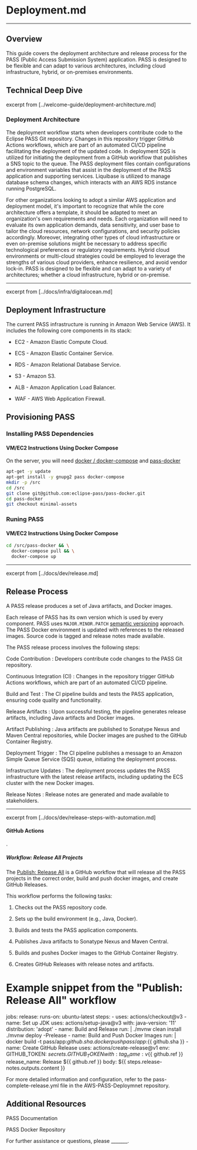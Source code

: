 # Deployment.md

---

## Overview

This guide covers the deployment architecture and release process for the PASS (Public Access Submission System) application. PASS is designed to be flexible and can adapt to various architectures, including cloud infrastructure, hybrid, or on-premises environments.


## Technical Deep Dive

excerpt from [../welcome-guide/deployment-architecture.md]

### Deployment Architecture

The deployment workflow starts when developers contribute code to the Eclipse PASS Git repository. Changes in this repository trigger GitHub Actions workflows, which are part of an automated CI/CD pipeline facilitating the deployment of the updated code. In deployment SQS is utilized for initiating the deployment from a GitHub workflow that publishes a SNS topic to the queue. The PASS deployment files contain configurations and environment variables that assist in the deployment of the PASS application and supporting services. Liquibase is utilized to manage database schema changes, which interacts with an AWS RDS instance running PostgreSQL.&#x20;

For other organizations looking to adopt a similar AWS application and deployment model, it's important to recognize that while the core architecture offers a template, it should be adapted to meet an organization's own requirements and needs. Each organization will need to evaluate its own application demands, data sensitivity, and user base to tailor the cloud resources, network configurations, and security policies accordingly. Moreover, integrating other types of cloud infrastructure or even on-premise solutions might be necessary to address specific technological preferences or regulatory requirements. Hybrid cloud environments or multi-cloud strategies could be employed to leverage the strengths of various cloud providers, enhance resilience, and avoid vendor lock-in. PASS is designed to be flexible and can adapt to a variety of architectures; whether a cloud infrastructure, hybrid or on-premise.

---

excerpt from [../docs/infra/digitalocean.md]

## Deployment Infrastructure

The current PASS infrastructure is running in Amazon Web Service (AWS). It includes the following core components in its stack:

* EC2 - Amazon Elastic Compute Cloud.

* ECS - Amazon Elastic Container Service.

* RDS - Amazon Relational Database Service.

* S3 - Amazon S3.

* ALB - Amazon Application Load Balancer.

* WAF - AWS Web Application Firewall.

## Provisioning PASS

### Installing PASS Dependencies

#### VM/EC2 Instructions Using Docker Compose

On the server, you will need [docker / docker-compose](https://docs.docker.com/compose/) and [pass-docker](https://github.com/eclipse-pass/pass-docker)


```bash
apt-get -y update
apt-get install -y gnupg2 pass docker-compose
mkdir -p /src
cd /src
git clone git@github.com:eclipse-pass/pass-docker.git
cd pass-docker
git checkout minimal-assets
```

### Runing PASS

#### VM/EC2 Instructions Using Docker Compose
```bash
cd /src/pass-docker && \
  docker-compose pull && \
  docker-compose up
```

---
excerpt from [../docs/dev/release.md]

## Release Process

A PASS release produces a set of Java artifacts, and Docker images.

Each release of PASS has its own version which is used by every component. PASS uses `MAJOR.MINOR.PATCH` [semantic versioning](https://semver.org/) approach. The PASS Docker environment is updated with references to the released images.
Source code is tagged and release notes made available.

The PASS release process involves the following steps:

Code Contribution : Developers contribute code changes to the PASS Git repository.

Continuous Integration (CI) : Changes in the repository trigger GitHub Actions workflows, which are part of an automated CI/CD pipeline.

Build and Test : The CI pipeline builds and tests the PASS application, ensuring code quality and functionality.

Release Artifacts : Upon successful testing, the pipeline generates release artifacts, including Java artifacts and Docker images.

Artifact Publishing : Java artifacts are published to Sonatype Nexus and Maven Central repositories, while Docker images are pushed to the GitHub Container Registry.

Deployment Trigger : The CI pipeline publishes a message to an Amazon Simple Queue Service (SQS) queue, initiating the deployment process.

Infrastructure Updates : The deployment process updates the PASS infrastructure with the latest release artifacts, including updating the ECS cluster with the new Docker images.

Release Notes : Release notes are generated and made available to stakeholders.


---
excerpt from [../docs/dev/release-steps-with-automation.md]

#### GitHub Actions
.

##### Workflow: Release All Projects

The [Publish: Release All](/.github/workflows/pass-complete-release.yml) is a GitHub workflow that will release all the PASS projects in the correct order, build and push docker images, and create GitHub Releases.

This workflow performs the following tasks:

1. Checks out the PASS repository code.

2. Sets up the build environment (e.g., Java, Docker).

3. Builds and tests the PASS application components.

4. Publishes Java artifacts to Sonatype Nexus and Maven Central.

5. Builds and pushes Docker images to the GitHub Container Registry.

6. Creates GitHub Releases with release notes and artifacts.

# Example snippet from the "Publish: Release All" workflow
jobs:
  release:
    runs-on: ubuntu-latest
    steps:
      - uses: actions/checkout@v3
      - name: Set up JDK
        uses: actions/setup-java@v3
        with:
          java-version: '11'
          distribution: 'adopt'
      - name: Build and Release
        run: |
          ./mvnw clean install
          ./mvnw deploy -Prelease
      - name: Build and Push Docker Images
        run: |
          docker build -t pass/app:${{ github.sha }} .
          docker push pass/app:${{ github.sha }}
      - name: Create GitHub Release
        uses: actions/create-release@v1
        env:
          GITHUB_TOKEN: ${{ secrets.GITHUB_TOKEN }}
        with:
          tag_name: v${{ github.ref }}
          release_name: Release ${{ github.ref }}
          body: ${{ steps.release-notes.outputs.content }}

For more detailed information and configuration, refer to the pass-complete-release.yml file in the AWS-PASS-Deploymnet repository.

## Additional Resources

PASS Documentation

PASS Docker Repository

For further assistance or questions, please _______.